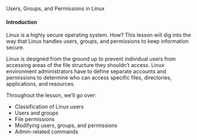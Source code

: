 
Users, Groups, and Permissions in Linux

#### Introduction

Linux is a highly secure operating system. How? This lesson will dig into the way that Linux handles users, groups, and permissions to keep information secure.

Linux is designed from the ground up to prevent individual users from accessing areas of the file structure they shouldn’t access. Linux environment administrators have to define separate accounts and permissions to determine who can access specific files, directories, applications, and resources.

Throughout the lesson, we’ll go over:

- Classification of Linux users
- Users and groups
- File permissions
- Modifying users, groups, and permissions
- Admin-related commands
